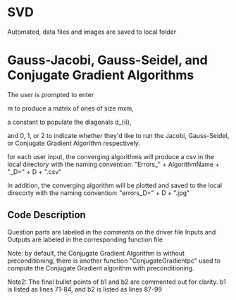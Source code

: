 # SVD

Automated, data files and images are saved to local folder

# Gauss-Jacobi, Gauss-Seidel, and Conjugate Gradient Algorithms

The user is prompted to enter

m to produce a matrix of ones of size mxm,

a constant to populate the diagonals d\_{ii},

and 0, 1, or 2 to indicate whether they'd like to run the Jacobi, Gauss-Seidel, or Conjugate Gradient Algorithm respectively.

for each user input, the converging algorithms will produce a csv in the local directory with the naming convention:
"Errors\_" + AlgorithmName + "\_D=" + D + ".csv"

In addition, the converging algorithm will be plotted and saved to the local direcorty with the naming convention:
"errors_D=" + D + ".jpg"

## Code Description

Question parts are labeled in the comments on the driver file
Inputs and Outputs are labeled in the corresponding function file

Note: by default, the Conjugate Gradient Algorithm is without preconditioning, there is another function "ConjugateGradientpc" used to compute the Conjugate Gradient algorithm with preconditioning.

Note2: The final bullet points of b1 and b2 are commented out for clarity. b1 is listed as lines 71-84, and b2 is listed as lines 87-99
